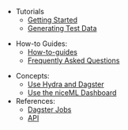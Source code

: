* Tutorials
    * [Getting Started](tutorials.md)
    * [Generating Test Data](generate-data.md)
+ How-to Guides:
    * [How-to-guides](how-to-guides.md)
    * [Frequently Asked Questions](faq.md)
* Concepts:
    * [Use Hydra and Dagster](hydra-dagster.md)
    * [Use the niceML Dashboard](dashboard.md)
* References:
    * [Dagster Jobs](jobsdoc.md)
    * [API](reference/)
